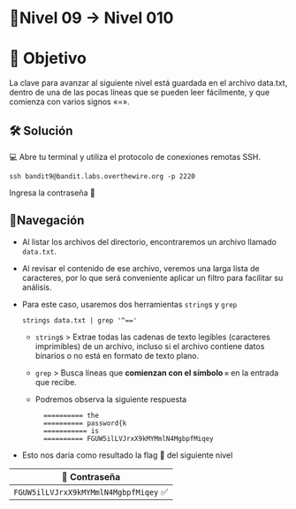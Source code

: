 # 🧩Nivel 09 → Nivel 010

# 🎯 Objetivo

La clave para avanzar al siguiente nivel está guardada en el archivo data.txt, dentro de una de las pocas líneas que se pueden leer fácilmente, y que comienza con varios signos «=».

## 🛠️ Solución

💻 Abre tu terminal y utiliza el protocolo de conexiones remotas SSH.

    ssh bandit9@bandit.labs.overthewire.org -p 2220

Ingresa la contraseña 🚩

## 🧭Navegación

- Al listar los archivos del directorio, encontraremos un archivo llamado `data.txt`.
- Al revisar el contenido de ese archivo, veremos una larga lista de caracteres, por lo que será conveniente aplicar un filtro para facilitar su análisis.
- Para este caso, usaremos dos herramientas `string`s y `grep`
    
    `strings data.txt | grep '^=='`
    
    - `string`s > Extrae todas las cadenas de texto legibles (caracteres imprimibles) de un archivo, incluso si el archivo contiene datos binarios o no está en formato de texto plano.
    - `grep` > Busca líneas que **comienzan con el símbolo `=`** en la entrada que recibe.
    - Podremos observa la siguiente respuesta
    
            ========== the
            ========== password{k
            =========== is
            ========== FGUW5ilLVJrxX9kMYMmlN4MgbpfMiqey
    
    
- Esto nos daria como resultado la flag 🚩 del siguiente nivel

<div align="center">

| 🔐 Contraseña |
|:-------------:|
| `FGUW5ilLVJrxX9kMYMmlN4MgbpfMiqey` ✅ |

</div>
